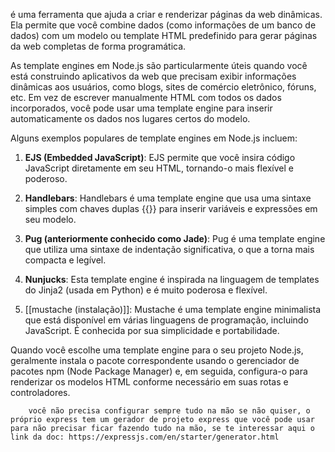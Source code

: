 é uma ferramenta que ajuda a criar e renderizar páginas da web dinâmicas. Ela permite que você combine dados (como informações de um banco de dados) com um modelo ou template HTML predefinido para gerar páginas da web completas de forma programática.

As template engines em Node.js são particularmente úteis quando você está construindo aplicativos da web que precisam exibir informações dinâmicas aos usuários, como blogs, sites de comércio eletrônico, fóruns, etc. Em vez de escrever manualmente HTML com todos os dados incorporados, você pode usar uma template engine para inserir automaticamente os dados nos lugares certos do modelo.

Alguns exemplos populares de template engines em Node.js incluem:

1. **EJS (Embedded JavaScript)**: EJS permite que você insira código JavaScript diretamente em seu HTML, tornando-o mais flexível e poderoso.
    
2. **Handlebars**: Handlebars é uma template engine que usa uma sintaxe simples com chaves duplas {{}} para inserir variáveis e expressões em seu modelo.
    
3. **Pug (anteriormente conhecido como Jade)**: Pug é uma template engine que utiliza uma sintaxe de indentação significativa, o que a torna mais compacta e legível.
    
4. **Nunjucks**: Esta template engine é inspirada na linguagem de templates do Jinja2 (usada em Python) e é muito poderosa e flexível.
    
5. [[mustache (instalação)]]: Mustache é uma template engine minimalista que está disponível em várias linguagens de programação, incluindo JavaScript. É conhecida por sua simplicidade e portabilidade.
    

Quando você escolhe uma template engine para o seu projeto Node.js, geralmente instala o pacote correspondente usando o gerenciador de pacotes npm (Node Package Manager) e, em seguida, configura-o para renderizar os modelos HTML conforme necessário em suas rotas e controladores.



		você não precisa configurar sempre tudo na mão se não quiser, o próprio express tem um gerador de projeto express que você pode usar para não precisar ficar fazendo tudo na mão, se te interessar aqui o link da doc: https://expressjs.com/en/starter/generator.html


